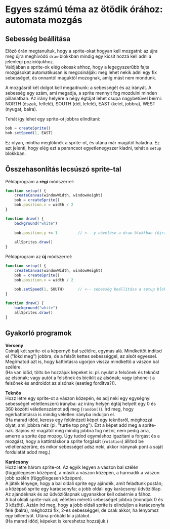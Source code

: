 # Egyes számú téma az ötödik órához: automata mozgás

## Sebesség beállítása

Előző órán megtanultuk, hogy a sprite-okat hogyan kell mozgatni: az újra meg újra meghívódó `draw` blokkban mindig egy kicsit hozzá kell adni a jelenlegi pozíciójukhoz.  
Valójában a sprite-ok elég okosak ahhoz, hogy a legegyszerűbb fajta mozgásokat automatikusan is megcsinálják: meg lehet nekik adni egy fix sebességet, és onnantól maguktól mozognak, amíg mást nem mondunk.  

A mozgásról két dolgot kell megadnunk: a sebességét és az irányát. A sebesség egy szám, ami megadja, a sprite mennyit fog mozdulni minden pillanatban. Az irány helyére a négy égtájat lehet csupa nagybetűvel beírni: NORTH (észak, felfelé), SOUTH (dél, lefelé), EAST (kelet, jobbra), WEST (nyugat, balra).  


Tehát így lehet egy sprite-ot jobbra elindítani:  
```JavaScript
bob = createSprite()
bob.setSpeed(1, EAST)
``` 

Ez olyan, mintha meglöknék a sprite-ot, és utána már magától haladna. Ez azt jelenti, hogy elég ezt a parancsot egyetlenegyszer kiadni, tehát a `setup` blokkban.  

## Összehasonlítás lecsúszó sprite-tal

Példaprogram a __régi__ módszerrel:  
```JavaScript
function setup() {
    createCanvas(windowWidth, windowHeight)
    bob = createSprite()
    bob.position.x = width / 2
}

function draw() {
    background("white")
    
    bob.position.y += 1         // <-- y növelése a draw blokkban (újra meg újra)
    
    allSprites.draw()
}
```

Példaprogram az __új__ módszerrel:
```JavaScript
function setup() {
    createCanvas(windowWidth, windowHeight)
    bob = createSprite()
    bob.position.x = width / 2
    
    bob.setSpeed(1, SOUTH)      // <-- sebesség beállítása a setup blokkban (egyszer)
}

function draw() {
    background("white")
    allSprites.draw()
}
```

## Gyakorló programok

__Verseny__  
Csinálj két sprite-ot a képernyő bal szélélre, egymás alá. Mindkettőt indítsd el ("lökd meg") jobbra, de a felsőt kettes sebességgel, az alsót egyessel. Megírhatod azt is, hogy kattintásra ugorjon vissza mindkettő a vászon bal szélére.  
(Ha van időd, tölts be hozzájuk képeket is: pl. nyulat a felsőnek és teknőst az elsónak; vagy autót a felsőnek és biciklit az alsónak; vagy iphone-t a felsőnek és androidot az alsónak (esetleg fordítva?)).  

__Teknős__  
Hozz létre egy sprite-ot a vászon közepén, és adj neki egy egységnyi sebességet véletlenszerű irányba: az irány helyén égtáj helyett egy 0 és 360 közötti véletlenszámot adj meg (`random()`). Írd meg, hogy egérkattintásra is mindig véletlen irányba induljon el.  
(Ha marad időd, keress egy felülnézeti képet egy teknősről, méghozzá olyat, ami jobbra néz (pl. "turtle top png"). Ezt a képet add meg a sprite-nak. Sajnos ez magától még mindig jobbra fog nézni, nem pedig arra, amerre a sprite épp mozog. Úgy tudod egymáshoz igazítani a forgást és a mozgást, hogy a kattintáskor a sprite forgását (`rotation`) állítod be véletlenszerűre, és mikor sebességet adsz neki, akkor iránynak pont a saját fordulatát adod meg.)    

__Karácsony__  
Hozz létre három sprite-ot. Az egyik legyen a vászon bal szélén (függőlegesen középen), a másik a vászon közepén, a harmadik a vászon jobb szélén (függőlegesen középen).  
A játék lényege, hogy a bal oldali sprite egy ajándék, amit feladtunk postán; a középső sprite egy karácsonyfa; a jobb oldali egy karácsonyi üdvözlőlap. Az ajándéknak és az üdvözlőlapnak ugyanakkor kell odaérnie a fához.  
A bal oldali sprite-nak adj véletlen méretű sebességet jobbra (mondjuk 0 és 3 között). Aztán írd meg, hogy a jobb oldali sprite is elinduljon a karácsonyfa felé (balra), méghozzá fix, 2-es sebességgel, de csak akkor, ha lenyomsz egy billentyűt. Utána próbáld ki a játákot.  
(Ha marad időd, képeket is kereshetsz hozzájuk.)  
